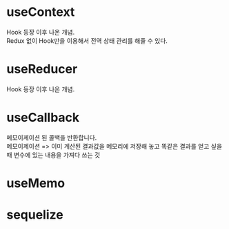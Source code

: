 # useContext
Hook 등장 이후 나온 개념.
<br>
Redux 없이 Hook만을 이용해서 전역 상태 관리를 해줄 수 있다.

# useReducer
Hook 등장 이후 나온 개념.
<br>


# useCallback
메모이제이션 된 콜백을 반환합니다.
<br>
메모이제이션 => 이미 계산된 결과값을 메모리에 저장해 놓고 똑같은 결과를 얻고 싶을 때 변수에 있는 내용을 가져다 쓰는 것
<br>


# useMemo
# sequelize